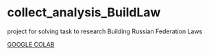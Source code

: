 # collect_analysis_BuildLaw
project for solving task to research Building Russian Federation Laws

[GOOGLE COLAB](https://colab.research.google.com/drive/11N5DcQuwzddXvESveZ7KWk-3hmEmaQdQ?usp=drive_link)

